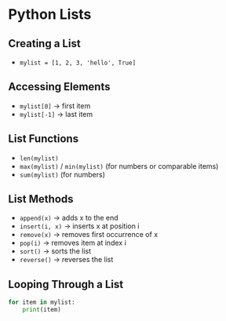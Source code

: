 # Python Lists

## Creating a List
- `mylist = [1, 2, 3, 'hello', True]`

## Accessing Elements
- `mylist[0]` → first item
- `mylist[-1]` → last item

## List Functions
- `len(mylist)`
- `max(mylist)` / `min(mylist)` (for numbers or comparable items)
- `sum(mylist)` (for numbers)

## List Methods
- `append(x)` → adds x to the end
- `insert(i, x)` → inserts x at position i
- `remove(x)` → removes first occurrence of x
- `pop(i)` → removes item at index i
- `sort()` → sorts the list
- `reverse()` → reverses the list

## Looping Through a List
```python
for item in mylist:
    print(item)
